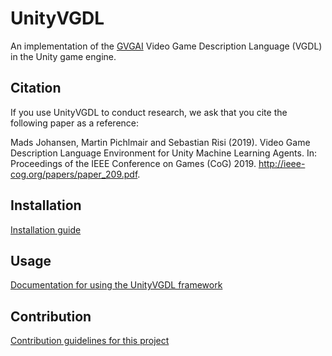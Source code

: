# UnityVGDL

An implementation of the [GVGAI](https://github.com/GAIGResearch/GVGAI) Video Game Description Language (VGDL) in the Unity game engine.

## Citation

If you use UnityVGDL to conduct research, we ask that you cite the following paper as a reference:

Mads Johansen, Martin Pichlmair and Sebastian Risi (2019). Video Game Description Language Environment for Unity Machine Learning Agents. In: Proceedings of the IEEE Conference on Games (CoG) 2019. http://ieee-cog.org/papers/paper_209.pdf.

## Installation 

[Installation guide](docs/INSTALLATION.md)

## Usage

[Documentation for using the UnityVGDL framework](docs/USAGE.md)

## Contribution

[Contribution guidelines for this project](docs/CONTRIBUTING.md)
